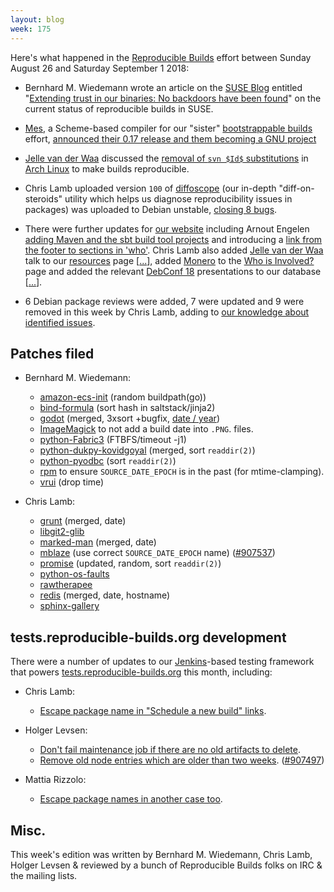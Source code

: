 ```yaml
---
layout: blog
week: 175
---
```


Here's what happened in the [Reproducible Builds](https://reproducible-builds.org) effort between Sunday August 26 and Saturday September 1 2018:

* Bernhard M. Wiedemann wrote an article on the [SUSE Blog](https://www.suse.com/c/blog/) entitled "[Extending trust in our binaries: No backdoors have been found](https://www.suse.com/c/extending-trust-in-our-binaries-no-backdoors-have-been-found/)" on the current status of reproducible builds in SUSE.

* [Mes](https://gitlab.com/janneke/mes), a Scheme-based compiler for our "sister" [bootstrappable builds](http://bootstrappable.org) effort, [announced their 0.17 release and them becoming a GNU project](https://www.phoronix.com/scan.php?page=news_item&px=GNU-Mes-0.17-Released)

* [Jelle van der Waa](https://vdwaa.nl/) discussed the [removal of `svn $Id$` substitutions](https://lists.archlinux.org/pipermail/arch-dev-public/2018-August/029355.html) in [Arch Linux](https://www.archlinux.org/) to make builds reproducible.

* Chris Lamb uploaded version `100` of [diffoscope](https://diffoscope.org) (our in-depth "diff-on-steroids" utility which helps us diagnose reproducibility issues in packages) was uploaded to Debian unstable, [closing 8 bugs](https://tracker.debian.org/news/984157/accepted-diffoscope-100-source-all-into-unstable/).

* There were further updates for [our website](https://reproducible-builds.org/) including Arnout Engelen [adding Maven and the sbt build tool projects](https://salsa.debian.org/reproducible-builds/reproducible-website/commit/3d776c8) and introducing a [link from the footer to sections in 'who'](https://salsa.debian.org/reproducible-builds/reproducible-website/commit/6ed4948). Chris Lamb also added [Jelle van der Waa](https://vdwaa.nl/) talk to our [resources](https://reproducible-builds.org/resources/) page [[...](https://salsa.debian.org/reproducible-builds/reproducible-website/commit/140bca8)], added [Monero](https://getmonero.org/>) to the [Who is Involved?](https://reproducible-builds.org/who/) page and added the relevant [DebConf 18](http://debconf18.debconf.org/) presentations to our database [[...](https://salsa.debian.org/reproducible-builds/reproducible-website/commit/608b904>)].

* 6 Debian package reviews were added, 7 were updated and 9 were removed in this week by Chris Lamb, adding to [our knowledge about identified issues](https://tests.reproducible-builds.org/debian/index_issues.html).


Patches filed
-------------

* Bernhard M. Wiedemann:

    * [amazon-ecs-init](https://build.opensuse.org/request/show/632285) (random buildpath(go))
    * [bind-formula](https://github.com/saltstack-formulas/bind-formula/pull/110) (sort hash in saltstack/jinja2)
    * [godot](https://github.com/godotengine/godot/pull/21553) (merged, 3xsort +bugfix, [date / year](https://github.com/godotengine/godot/pull/21554))
    * [ImageMagick](https://github.com/ImageMagick/ImageMagick/pull/1270) to not add a build date into `.PNG`. files.
    * [python-Fabric3](https://github.com/mathiasertl/fabric/issues/48) (FTBFS/timeout -j1)
    * [python-dukpy-kovidgoyal](https://github.com/kovidgoyal/dukpy/pull/3) (merged, sort `readdir(2)`)
    * [python-pyodbc](https://github.com/mkleehammer/pyodbc/pull/453) (sort `readdir(2)`)
    * [rpm](https://github.com/rpm-software-management/rpm/pull/536) to ensure `SOURCE_DATE_EPOCH` is in the past (for mtime-clamping).
    * [vrui](https://build.opensuse.org/request/show/631866) (drop time)

* Chris Lamb:
    * [grunt](https://github.com/gruntjs/grunt/pull/1596) (merged, date)
    * [libgit2-glib](https://bugs.debian.org/907793)
    * [marked-man](https://github.com/kapouer/marked-man/pull/12#issuecomment-416023601) (merged, date)
    * [mblaze](https://github.com/chneukirchen/mblaze/pull/132) (use correct `SOURCE_DATE_EPOCH` name) ([#907537](https://bugs.debian.org/907537))
    * [promise](https://github.com/then/promise/pull/148#issuecomment-416569416) (updated, random, sort `readdir(2)`)
    * [python-os-faults](https://bugs.debian.org/907450)
    * [rawtherapee](https://bugs.debian.org/907613)
    * [redis](https://github.com/antirez/redis/pull/2992#issuecomment-416025440) (merged, date, hostname)
    * [sphinx-gallery](https://github.com/sphinx-gallery/sphinx-gallery/pull/390#issuecomment-417712645)


tests.reproducible-builds.org development
-----------------------------------------

There were a number of updates to our [Jenkins](https://jenkins.io/)-based testing framework that powers [tests.reproducible-builds.org](tests.reproducible-builds.org) this month, including:

* Chris Lamb:
    * [Escape package name in "Schedule a new build" links](https://salsa.debian.org/qa/jenkins.debian.net/commit/f5acd9ed).

* Holger Levsen:
    * [Don't fail maintenance job if there are no old artifacts to delete](https://salsa.debian.org/qa/jenkins.debian.net/commit/73fda51d).
    * [Remove old node entries which are older than two weeks](https://salsa.debian.org/qa/jenkins.debian.net/commit/2635dc7a). ([#907497](https://bugs.debian.org/907497))

* Mattia Rizzolo:
    * [Escape package names in another case too](https://salsa.debian.org/qa/jenkins.debian.net/commit/d0ce4086).


Misc.
-----

This week's edition was written by Bernhard M. Wiedemann, Chris Lamb, Holger Levsen & reviewed by a bunch of Reproducible Builds folks on IRC & the mailing lists.

